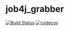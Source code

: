 # job4j_grabber

[![Build Status](https://app.travis-ci.com/dheaven92/job4j_grabber.svg?branch=master)](https://app.travis-ci.com/dheaven92/job4j_grabber)
[![codecov](https://codecov.io/gh/dheaven92/job4j_grabber/branch/master/graph/badge.svg?token=QFHM4ZWMW0)](https://codecov.io/gh/dheaven92/job4j_grabber)